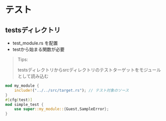 # テスト

## testsディレクトリ

- test_module.rs を配置
- testから始まる関数が必要

> Tips:
>  
> testsディレクトリからsrcディレクトリのテストターゲットをモジュールとして読み込む

```rust
mod my_module {
    include!("../../src/target.rs"); // テスト対象のソース
}
#[cfg(test)]
mod simple_test {
    use super::my_module::{Guest,SampleError};
}
```
